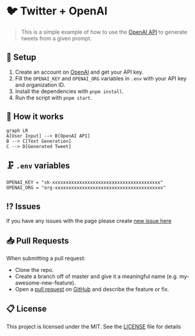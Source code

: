 # 🐦 Twitter + OpenAI

> This is a simple example of how to use the [OpenAI API](https://openai.com/) to generate tweets from a given prompt.

## 🔩 Setup

1. Create an account on [OpenAI](https://openai.com/) and get your API key.
2. Fill the `OPENAI_KEY` and `OPENAI_ORG` variables in `.env` with your API key and organization ID.
3. Install the dependencies with `pnpm install`.
4. Run the script with `pnpm start`.

## 🧠 How it works

```mermaid
graph LR
A[User Input] --> B[OpenAI API]
B --> C[Text Generation]
C --> D[Generated Tweet]
```

## 🗜️ `.env` variables

```dotenv
OPENAI_KEY = "sk-xxxxxxxxxxxxxxxxxxxxxxxxxxxxxxxxxxxxxxxx"
OPENAI_ORG = "org-xxxxxxxxxxxxxxxxxxxxxxxxxxxxxxxxxxxxxxxx"
```

## ⁉️ Issues

If you have any issues with the page please create [new issue here](https://github.com/igorkowalczyk/tweet-ai/issues)

## 📥 Pull Requests

When submitting a pull request:

- Clone the repo.
- Create a branch off of master and give it a meaningful name (e.g. my-awesome-new-feature).
- Open a [pull request](https://github.com/igorkowalczyk/tweet-ai/pulls) on [GitHub](https://github.com) and describe the feature or fix.

## 📋 License

This project is licensed under the MIT. See the [LICENSE](https://github.com/igorkowalczyk/tweet-ai/blob/main/license.md) file for details
